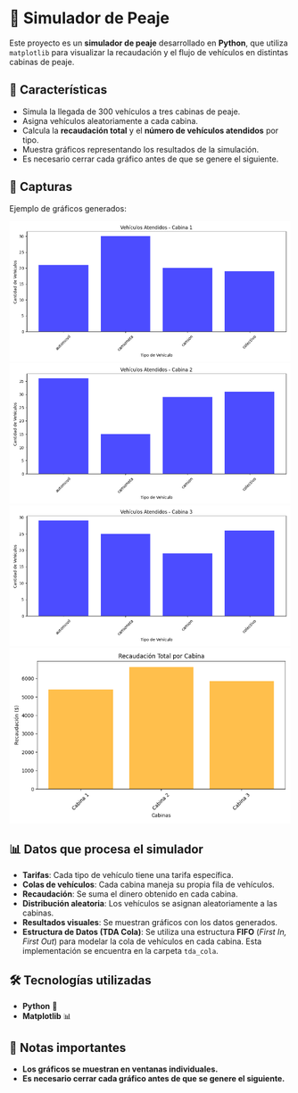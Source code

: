 # 🚗 Simulador de Peaje

Este proyecto es un **simulador de peaje** desarrollado en **Python**, que utiliza `matplotlib` para visualizar la recaudación y el flujo de vehículos en distintas cabinas de peaje.

## 📌 Características
- Simula la llegada de 300 vehículos a tres cabinas de peaje.
- Asigna vehículos aleatoriamente a cada cabina.
- Calcula la **recaudación total** y el **número de vehículos atendidos** por tipo.
- Muestra gráficos representando los resultados de la simulación.
- Es necesario cerrar cada gráfico antes de que se genere el siguiente.

## 📸 Capturas
Ejemplo de gráficos generados:

![Gráfico de Cainba 1](https://github.com/exequiel-exe/Cabinas_de_Peajes-Python/blob/main/images/vehiculos%20atendidos_cabina_1.png?raw=true)
![Gráfico de Cainba 2](https://github.com/exequiel-exe/Cabinas_de_Peajes-Python/blob/main/images/vehiculos%20atendidos_cabina_2.png?raw=true)
![Gráfico de Cainba 3](https://github.com/exequiel-exe/Cabinas_de_Peajes-Python/blob/main/images/vehiculos%20atendidos_cabina_3.png?raw=true)
![Gráfico de Recaudacion total](https://github.com/exequiel-exe/Cabinas_de_Peajes-Python/blob/main/images/recaudacion%20total_cabinas_.png?raw=true)

## 📊 Datos que procesa el simulador
- **Tarifas**: Cada tipo de vehículo tiene una tarifa específica.
- **Colas de vehículos**: Cada cabina maneja su propia fila de vehículos.
- **Recaudación**: Se suma el dinero obtenido en cada cabina.
- **Distribución aleatoria**: Los vehículos se asignan aleatoriamente a las cabinas.
- **Resultados visuales**: Se muestran gráficos con los datos generados.
- **Estructura de Datos (TDA Cola)**: Se utiliza una estructura **FIFO** (*First In, First Out*) para modelar la cola de vehículos en cada cabina. Esta implementación se encuentra en la carpeta `tda_cola`.

## 🛠 Tecnologías utilizadas
- **Python** 🐍
- **Matplotlib** 📊

## 📢 Notas importantes
- **Los gráficos se muestran en ventanas individuales.**
- **Es necesario cerrar cada gráfico antes de que se genere el siguiente.**

